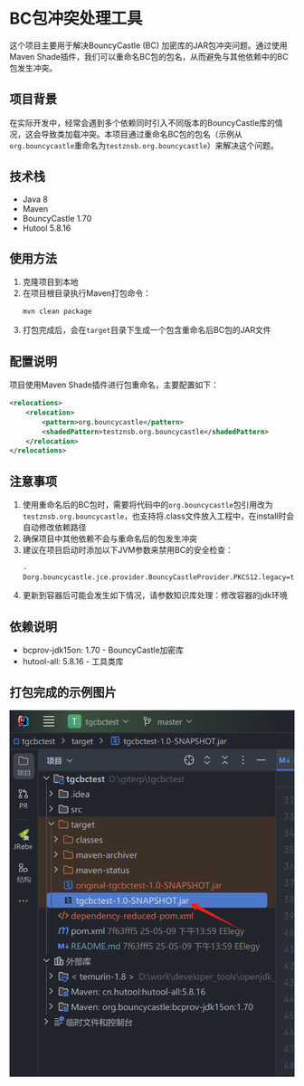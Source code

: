 # BC包冲突处理工具

这个项目主要用于解决BouncyCastle (BC) 加密库的JAR包冲突问题。通过使用Maven Shade插件，我们可以重命名BC包的包名，从而避免与其他依赖中的BC包发生冲突。

## 项目背景

在实际开发中，经常会遇到多个依赖同时引入不同版本的BouncyCastle库的情况，这会导致类加载冲突。本项目通过重命名BC包的包名（示例从`org.bouncycastle`重命名为`testznsb.org.bouncycastle`）来解决这个问题。

## 技术栈

- Java 8
- Maven
- BouncyCastle 1.70
- Hutool 5.8.16

## 使用方法

1. 克隆项目到本地
2. 在项目根目录执行Maven打包命令：
   ```bash
   mvn clean package
   ```
3. 打包完成后，会在`target`目录下生成一个包含重命名后BC包的JAR文件

## 配置说明

项目使用Maven Shade插件进行包重命名，主要配置如下：

```xml
<relocations>
    <relocation>
        <pattern>org.bouncycastle</pattern>
        <shadedPattern>testznsb.org.bouncycastle</shadedPattern>
    </relocation>
</relocations>
```

## 注意事项

1. 使用重命名后的BC包时，需要将代码中的`org.bouncycastle`包引用改为`testznsb.org.bouncycastle`，也支持将.class文件放入工程中，在install时会自动修改依赖路径
2. 确保项目中其他依赖不会与重命名后的包发生冲突
3. 建议在项目启动时添加以下JVM参数来禁用BC的安全检查：
   ```
   -Dorg.bouncycastle.jce.provider.BouncyCastleProvider.PKCS12.legacy=true
   ```
4. 更新到容器后可能会发生如下情况，请参数知识库处理：修改容器的jdk环境

## 依赖说明

- bcprov-jdk15on: 1.70 - BouncyCastle加密库
- hutool-all: 5.8.16 - 工具类库

## 打包完成的示例图片
![打包完成](src/main/success.jpg)